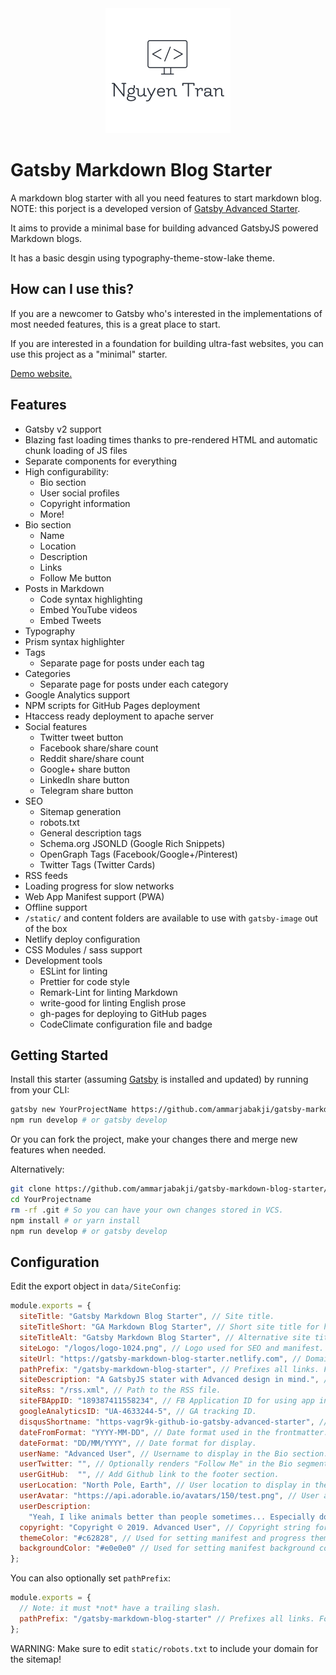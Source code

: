 
<div align="center">
    <img src="static/logos/logo-200.png" alt="Logo" width='200px' height='200px'/>
</div>

# Gatsby Markdown Blog Starter

A markdown blog starter with all you need features to start markdown blog.
NOTE: this porject is a developed version of [Gatsby Advanced Starter](https://github.com/Vagr9K/gatsby-advanced-starter).

It aims to provide a minimal base for building advanced GatsbyJS powered Markdown blogs.

It has a basic desgin using typography-theme-stow-lake theme.


## How can I use this?

If you are a newcomer to Gatsby who's interested in the implementations of most needed features, this is a great place to start.

If you are interested in a foundation for building ultra-fast websites, you can use this project as a "minimal" starter.

[Demo website.](https://gatsby-markdown-blog-starter.netlify.com)

## Features

- Gatsby v2 support
- Blazing fast loading times thanks to pre-rendered HTML and automatic chunk loading of JS files
- Separate components for everything
- High configurability:
  - Bio section
  - User social profiles
  - Copyright information
  - More!
- Bio section
  - Name
  - Location
  - Description
  - Links
  - Follow Me button
- Posts in Markdown
  - Code syntax highlighting
  - Embed YouTube videos
  - Embed Tweets
- Typography
- Prism syntax highlighter
- Tags
  - Separate page for posts under each tag
- Categories
  - Separate page for posts under each category
- Google Analytics support
- NPM scripts for GitHub Pages deployment
- Htaccess ready deployment to apache server
- Social features
  - Twitter tweet button
  - Facebook share/share count
  - Reddit share/share count
  - Google+ share button
  - LinkedIn share button
  - Telegram share button
- SEO
  - Sitemap generation
  - robots.txt
  - General description tags
  - Schema.org JSONLD (Google Rich Snippets)
  - OpenGraph Tags (Facebook/Google+/Pinterest)
  - Twitter Tags (Twitter Cards)
- RSS feeds
- Loading progress for slow networks
- Web App Manifest support (PWA)
- Offline support
- `/static/` and content folders are available to use with `gatsby-image` out of the box
- Netlify deploy configuration
- CSS Modules / sass support
- Development tools
  - ESLint for linting
  - Prettier for code style
  - Remark-Lint for linting Markdown
  - write-good for linting English prose
  - gh-pages for deploying to GitHub pages
  - CodeClimate configuration file and badge

## Getting Started

Install this starter (assuming [Gatsby](https://github.com/gatsbyjs/gatsby/) is installed and updated) by running from your CLI:

```sh
gatsby new YourProjectName https://github.com/ammarjabakji/gatsby-markdown-blog-starter/
npm run develop # or gatsby develop
```

Or you can fork the project, make your changes there and merge new features when needed.

Alternatively:

```sh
git clone https://github.com/ammarjabakji/gatsby-markdown-blog-starter/ YourProjectName # Clone the project
cd YourProjectname
rm -rf .git # So you can have your own changes stored in VCS.
npm install # or yarn install
npm run develop # or gatsby develop
```

## Configuration

Edit the export object in `data/SiteConfig`:

```js
module.exports = {
  siteTitle: "Gatsby Markdown Blog Starter", // Site title.
  siteTitleShort: "GA Markdown Blog Starter", // Short site title for homescreen (PWA). Preferably should be under 12 characters to prevent truncation.
  siteTitleAlt: "Gatsby Markdown Blog Starter", // Alternative site title for SEO.
  siteLogo: "/logos/logo-1024.png", // Logo used for SEO and manifest.
  siteUrl: "https://gatsby-markdown-blog-starter.netlify.com", // Domain of your website without pathPrefix.
  pathPrefix: "/gatsby-markdown-blog-starter", // Prefixes all links. For cases when deployed to example.github.io/gatsby-advanced-starter/.
  siteDescription: "A GatsbyJS stater with Advanced design in mind.", // Website description used for RSS feeds/meta description tag.
  siteRss: "/rss.xml", // Path to the RSS file.
  siteFBAppID: "189387411558234", // FB Application ID for using app insights
  googleAnalyticsID: "UA-4633244-5", // GA tracking ID.
  disqusShortname: "https-vagr9k-github-io-gatsby-advanced-starter", // Disqus shortname.
  dateFromFormat: "YYYY-MM-DD", // Date format used in the frontmatter.
  dateFormat: "DD/MM/YYYY", // Date format for display.
  userName: "Advanced User", // Username to display in the Bio section.
  userTwitter: "", // Optionally renders "Follow Me" in the Bio segment.
  userGitHub:  "", // Add Github link to the footer section.
  userLocation: "North Pole, Earth", // User location to display in the Bio section.
  userAvatar: "https://api.adorable.io/avatars/150/test.png", // User avatar to display in the Bio section.
  userDescription:
    "Yeah, I like animals better than people sometimes... Especially dogs. Dogs are the best. Every time you come home, they act like they haven't seen you in a year. And the good thing about dogs... is they got different dogs for different people.", // User description to display in the Bio section.
  copyright: "Copyright © 2019. Advanced User", // Copyright string for the footer of the website and RSS feed.
  themeColor: "#c62828", // Used for setting manifest and progress theme colors.
  backgroundColor: "#e0e0e0" // Used for setting manifest background color.
};
```

You can also optionally set `pathPrefix`:

```js
module.exports = {
  // Note: it must *not* have a trailing slash.
  pathPrefix: "/gatsby-markdown-blog-starter" // Prefixes all links. For cases when deployed to example.github.io/gatsby-markdown-blog-starter/.
};
```

WARNING: Make sure to edit `static/robots.txt` to include your domain for the sitemap!
